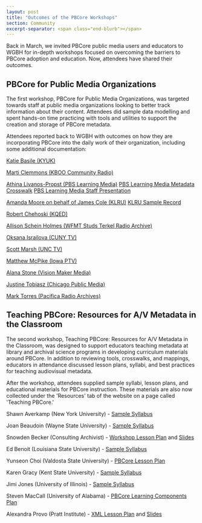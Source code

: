 ```yaml
---
layout: post
title: "Outcomes of the PBCore Workshops"
section: Community
excerpt-separator: <span class="end-blurb"></span>
---
```


Back in March, we invited PBCore public media users and educators to WGBH for in-depth workshops focused on overcoming the barriers to PBCore adoption and education. Now, attendees have shared their outcomes. 
<span class="end-blurb"></span>

## PBCore for Public Media Organizations

The first workshop, PBCore for Public Media Organizations, was targeted towards staff at public media organizations looking to better track information about their content. Attendees did sample data modelling and spent hands-on time practicing with tools and utilities to support the creation and storage of PBCore metadata.

Attendees reported back to WGBH with outcomes on how they are incorporating PBCore into the daily work of their organization, including some additional documentation:

<a href="/assets/downloads/UserWorkshop_KYUK.pdf">Katie Basile (KYUK)</a>

<a href="/assets/downloads/UserWorkshop_KBOO.docx">Marti Clemmons (KBOO Community Radio)</a>

<a href="/assets/downloads/UserWorkshop_PBSLearningMedia.pdf">Athina Livanos-Propst (PBS Learning Media)</a>
<a href="/assets/downloads/UserWorkshop_PBSLearningMedia_Crosswalk.xlsx">PBS Learning Media Metadata Crosswalk</a>
<a href="/assets/downloads/UserWorkshop_PBSLearningMedia_Presentation.pdf">PBS Learning Media Staff Presentation</a>

<a href="/assets/downloads/UserWorkshop_KLRU.pdf">Amanda Moore on behalf of James Cole (KLRU)</a> 
<a href="/assets/downloads/UserWorkshop_KLRU_sample.xml">KLRU Sample Record</a>

<a href="/assets/downloads/UserWorkshop_KQED.pdf">Robert Chehoski (KQED)</a>

<a href="/assets/downloads/UserWorkshop_StudsTerkel.docx">Allison Schein Holmes (WFMT Studs Terkel Radio Archive)</a>

<a href="/assets/downloads/UserWorkshop_CUNYTV.docx">Oksana Israilova (CUNY TV)</a>

<a href="/assets/downloads/UserWorkshop_UNCTV.docx">Scott Marsh (UNC TV)</a>

<a href="/assets/downloads/UserWorkshop_IowaPTV.pdf">Matthew McPike (Iowa PTV)</a>

<a href="/assets/downloads/UserWorkshop_VisionMaker.docx">Alana Stone (Vision Maker Media)</a>

<a href="/assets/downloads/UserWorkshop_ChicagoPublicMedia.docx">Justine Tobiasz (Chicago Public Media)</a>

<a href="/assets/downloads/UserWorkshop_PacificaRadioArchives.docx">Mark Torres (Pacifica Radio Archives)</a>
	
## Teaching PBCore: Resources for A/V Metadata in the Classroom

The second workshop, Teaching PBCore: Resources for A/V Metadata in the Classroom, was designed to support educators teaching metadata at library and archival science programs in developing curriculum materials around PBCore. In addition to reviewing tools, crosswalks, and mappings, educators in attendance discussed lesson plans, syllabi, and best practices for teaching audiovisual metadata. 

After the workshop, attendees supplied sample syllabi, lesson plans, and educational materials for PBCore instruction. These materials are also now collected under the 'Resources' tab of the website on a page called 'Teaching PBCore.' 

Shawn Averkamp (New York University) - <a href="/assets/downloads/EducatorWorkshop_ShawnAverkamp.pdf">Sample Syllabus</a>

Joan Beaudoin (Wayne State University) - <a href="/assets/downloads/EducatorWorkshop_JoanBeaudoin.docx">Sample Syllabus</a>

Snowden Becker (Consulting Archivist) - <a href="/assets/downloads/EducatorWorkshop_SnowdenBecker_LAAC.docx">Workshop Lesson Plan</a> and <a href="/assets/downloads/EducatorWorkshop_SnowdenBecker_SampleSlides.pptx">Slides</a>

Ed Benoit (Louisiana State University) - <a href="/assets/downloads/EducatorWorkshop_EdBenoit.docx">Sample Syllabus</a>

Yunseon Choi (Valdosta State University) - <a href="/assets/downloads/EducatorWorkshop_YunseonChoi.pdf">PBCore Lesson Plan</a>

Karen Gracy (Kent State University) - <a href="/assets/downloads/EducatorWorkshop_KarenGracy.doc">Sample Syllabus</a>

Jimi Jones (University of Illinois) - <a href="/assets/downloads/EducatorWorkshop_JimiJones.pdf">Sample Syllabus</a>

Steven MacCall (University of Alabama) - <a href="/assets/downloads/EducatorWorkshop_StevenMacCall.docx">PBCore Learning Components Plan</a>

Alexandra Provo (Pratt Institute) - <a href="/assets/downloads/EducatorWorkshop_AlexandraProvo.docx">XML Lesson Plan</a> and <a href="/assets/downloads/EducatorWorkshop_AlexandraProvo_SampleSlides.pptx">Slides</a>

